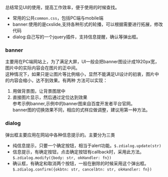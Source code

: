 总结常见UI的使用，提高工作效率，便于使用的时候查找。
* 常用的公共`common.css`，包括PC端与mobile端
* banner:使用的是cxslide,支持各种形式的轮播，可以根据需要进行拓展，修改代码
* dialog:自己写的一个jquery插件，支持信息提醒，确认等弹出框。

### banner
主要用在PC端网站上，为了满足大屏，UI一般会把banner图设计成1920px宽，图片中的实际内容会在图片的正中间。   
这种情况下，如果只是让图片等比例缩小，显然不能满足UI设计的初衷，图片中的内容会缩小，达不到效果。有两种
方法可以实现：  
1. 用做背景图，让背景图居中  
2. 直接图片显示，然后通过定位达到效果  
参考示例banner,示例中的banner图来自百度开发者平台官网。  
banner图的切换效果不同，相应的式样应做调整，建议用第一种方法。

### dialog
弹出框主要应用在网站中各种信息提示的。主要分为三类
* 纯信息提示，只要一个确定按钮，相当于alert功能。`$.zdialog.update(str)`
* 信息提示，有确定按钮，点击确定按钮有callback时，采用此方法。`$.zdialog.modify({body: str, okHandler: fn})`
* 确认框，有确定和取消两个按钮，一般在删除的时候采用这个弹出框。`$.zdialog.confirm({okbtn: str, cancelbtn: str, okHandler: fn})`